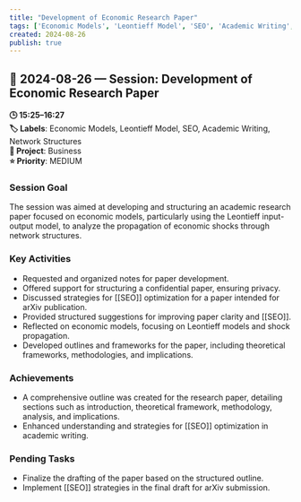 ```yaml
---
title: "Development of Economic Research Paper"
tags: ['Economic Models', 'Leontieff Model', 'SEO', 'Academic Writing', 'Network Structures']
created: 2024-08-26
publish: true
---
```


## 📅 2024-08-26 — Session: Development of Economic Research Paper

**🕒 15:25–16:27**  
**🏷️ Labels**: Economic Models, Leontieff Model, SEO, Academic Writing, Network Structures  
**📂 Project**: Business  
**⭐ Priority**: MEDIUM  


### Session Goal
The session was aimed at developing and structuring an academic research paper focused on economic models, particularly using the Leontieff input-output model, to analyze the propagation of economic shocks through network structures.

### Key Activities
- Requested and organized notes for paper development.
- Offered support for structuring a confidential paper, ensuring privacy.
- Discussed strategies for [[SEO]] optimization for a paper intended for arXiv publication.
- Provided structured suggestions for improving paper clarity and [[SEO]].
- Reflected on economic models, focusing on Leontieff models and shock propagation.
- Developed outlines and frameworks for the paper, including theoretical frameworks, methodologies, and implications.

### Achievements
- A comprehensive outline was created for the research paper, detailing sections such as introduction, theoretical framework, methodology, analysis, and implications.
- Enhanced understanding and strategies for [[SEO]] optimization in academic writing.

### Pending Tasks
- Finalize the drafting of the paper based on the structured outline.
- Implement [[SEO]] strategies in the final draft for arXiv submission.
